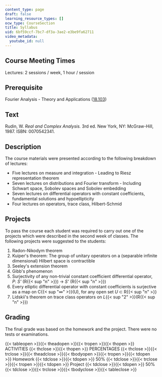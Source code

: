 ```yaml
---
content_type: page
draft: false
learning_resource_types: []
ocw_type: CourseSection
title: Syllabus
uid: 6bf59ccf-7bc7-df3a-3ae2-e3be9fa62711
video_metadata:
  youtube_id: null
---
```

## Course Meeting Times

Lectures: 2 sessions / week, 1 hour / session

## Prerequisite

Fourier Analysis - Theory and Applications ([18.103](/courses/18-103-fourier-analysis-fall-2013))

## Text

Rudin, W. *Real and Complex Analysis.* 3rd ed. New York, NY: McGraw-Hill, 1987. ISBN: 0070542341.

## Description

The course materials were presented according to the following breakdown of lectures:

- Five lectures on measure and integration - Leading to Riesz representation theorem
- Seven lectures on distributions and Fourier transform - Including Schwart space, Sobolev spaces and Sobolev embedding
- Seven lectures on differential operators with constant coefficients, fundamental solutions and hypoellipticity
- Four lectures on operators, trace class, Hilbert-Schmid

## Projects

To pass the course each student was required to carry out one of the projects which were described in the second week of classes. The following projects were suggested to the students:

1. Radon-Nikodym theorem
2. Kuiper's theorem: The group of unitary operators on a (separable infinite dimensional) Hilbert space is contractible
3. Seeley's extension theorem
4. Gibb's phenomenon
5. Surjectivity of any non-trivial constant coefficient differential operator, *P*: *S'* (R{{< sup "n" >}}) → *S'* (R{{< sup "n" >}})
6. Every elliptic differential operator with constant coefficients is surjective as a map on C{{< sup "∞" >}}(U), for any open set *U* ⊂ R{{< sup "n" >}}
7. Lidskii's theorem on trace class operators on *L*{{< sup "2" >}}(R{{< sup "n" >}})

## Grading

The final grade was based on the homework and the project. There were no tests or examinations.

{{< tableopen >}}{{< theadopen >}}{{< tropen >}}{{< thopen >}}
ACTIVITIES
{{< thclose >}}{{< thopen >}}
PERCENTAGES
{{< thclose >}}{{< trclose >}}{{< theadclose >}}{{< tbodyopen >}}{{< tropen >}}{{< tdopen >}}
Homework
{{< tdclose >}}{{< tdopen >}}
50%
{{< tdclose >}}{{< trclose >}}{{< tropen >}}{{< tdopen >}}
Project
{{< tdclose >}}{{< tdopen >}}
50%
{{< tdclose >}}{{< trclose >}}{{< tbodyclose >}}{{< tableclose >}}